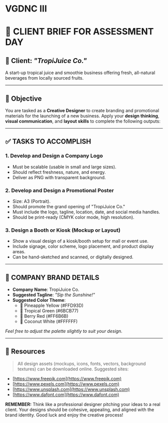 # VGDNC III

# 🎨 CLIENT BRIEF FOR ASSESSMENT DAY

## 📍 Client: *"TropiJuice Co."*  
A start-up tropical juice and smoothie business offering fresh, all-natural beverages from locally sourced fruits.

---

## 🧠 Objective

You are tasked as a **Creative Designer** to create branding and promotional materials for the launching of a new business. Apply your **design thinking**, **visual communication**, and **layout skills** to complete the following outputs:

---

## ✅ TASKS TO ACCOMPLISH

### 1. **Develop and Design a Company Logo**
- Must be scalable (usable in small and large sizes).
- Should reflect freshness, nature, and energy.
- Deliver as PNG with transparent background.

### 2. **Develop and Design a Promotional Poster**
- Size: A3 (Portrait).
- Should promote the grand opening of "TropiJuice Co."
- Must include the logo, tagline, location, date, and social media handles.
- Should be print-ready (CMYK color mode, high resolution).

### 3. **Design a Booth or Kiosk (Mockup or Layout)**
- Show a visual design of a kiosk/booth setup for mall or event use.
- Include signage, color scheme, logo placement, and product display areas.
- Can be hand-sketched and scanned, or digitally designed.

---

## 🎨 COMPANY BRAND DETAILS

- **Company Name**: TropiJuice Co.
- **Suggested Tagline**: *"Sip the Sunshine!"*
- **Suggested Color Theme**:  
  - 🍍 Pineapple Yellow (#FFD93D)  
  - 🍃 Tropical Green (#6BCB77)  
  - 🍓 Berry Red (#FF6B6B)  
  - 🌴 Coconut White (#FFFFFF)  

*Feel free to adjust the palette slightly to suit your design.*

---

## 🔽 Resources

> All design assets (mockups, icons, fonts, vectors, background textures) can be downloaded online. Suggested sites:
- [https://www.freepik.com](https://www.freepik.com)
- [https://www.pexels.com](https://www.pexels.com)
- [https://www.unsplash.com](https://www.unsplash.com)
- [https://www.dafont.com](https://www.dafont.com)


**REMEMBER:** Think like a professional designer pitching your ideas to a real client. Your designs should be cohesive, appealing, and aligned with the brand identity. Good luck and enjoy the creative process!

